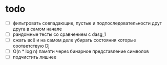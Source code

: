 # todo
- [ ] фильтровать совпадающие, пустые и подпоследовательности друг друга в самом начале
- [ ] рандомные тесты со сравнением с dasg_1
- [ ] сжать всё и на самом деле убирать состояния которые соответствую Dj
- [ ] O(n * log n) памяти через бинарное представление символов
- [ ] подчистить лишнее
